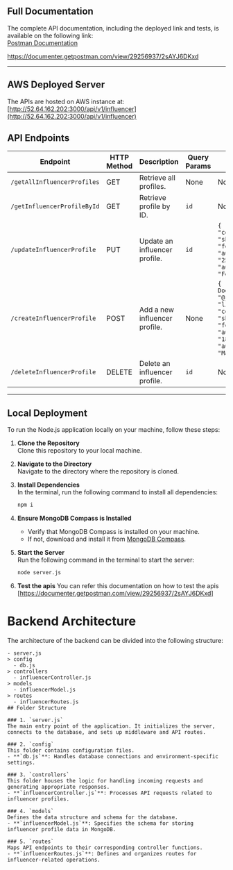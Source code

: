 
## Full Documentation
The complete API documentation, including the deployed link and tests, is available on the following link:  
[Postman Documentation](https://documenter.getpostman.com/view/29256937/2sAYJ6DKxd)

https://documenter.getpostman.com/view/29256937/2sAYJ6DKxd

---

## AWS Deployed Server
The APIs are hosted on  AWS instance  at:  
[http://52.64.162.202:3000/api/v1/influencer](http://52.64.162.202:3000/api/v1/influencer)

## API Endpoints

| Endpoint                      | HTTP Method | Description                        | Query Params | Request Body                                                                                                  |
|-------------------------------|-------------|------------------------------------|--------------|-------------------------------------------------------------------------------------------------------------|
| `/getAllInfluencerProfiles`   | GET         | Retrieve all profiles.            | None         | None                                                                                                        |
| `/getInfluencerProfileById`   | GET         | Retrieve profile by ID.           | `id`         | None                                                                                                        |
| `/updateInfluencerProfile`    | PUT         | Update an influencer profile.     | `id`         | `{ "likes": 1200, "comments": 150, "shares": 70, "followers": 1420, "audienceAgeRange": "25-34", "audienceGender": "Female" }` |
| `/createInfluencerProfile`    | POST        | Add a new influencer profile.     | None         | `{ "name": "John Doe", "handle": "@johndoe", "likes": 1000, "comments": 100, "shares": 50, "followers": 1150, "audienceAgeRange": "18-24", "audienceGender": "Male" }` |
| `/deleteInfluencerProfile`    | DELETE      | Delete an influencer profile.     | `id`         | None                                                                                                        |

---

## Local Deployment
To run the Node.js application locally on your machine, follow these steps:

1. **Clone the Repository**  
   Clone this repository to your local machine.

2. **Navigate to the Directory**  
   Navigate to the directory where the repository is cloned.

3. **Install Dependencies**  
   In the terminal, run the following command to install all dependencies:  
   ```bash
   npm i
4. **Ensure MongoDB Compass is Installed**  
   - Verify that MongoDB Compass is installed on your machine.  
   - If not, download and install it from [MongoDB Compass](https://www.mongodb.com/products/tools/compass).

5. **Start the Server**  
   Run the following command in the terminal to start the server:  
   ```bash
   node server.js
6. **Test the apis**
   You can refer this documentation on how to test the apis
   [https://documenter.getpostman.com/view/29256937/2sAYJ6DKxd]

# Backend Architecture

The architecture of the backend can be divided into the following structure:

```
- server.js
> config
  - db.js
> controllers
  - influencerController.js
> models
  - influencerModel.js
> routes
  - influencerRoutes.js
## Folder Structure

### 1. `server.js`  
The main entry point of the application. It initializes the server, connects to the database, and sets up middleware and API routes.

### 2. `config`  
This folder contains configuration files.  
- **`db.js`**: Handles database connections and environment-specific settings.

### 3. `controllers`  
This folder houses the logic for handling incoming requests and generating appropriate responses.  
- **`influencerController.js`**: Processes API requests related to influencer profiles.

### 4. `models`  
Defines the data structure and schema for the database.  
- **`influencerModel.js`**: Specifies the schema for storing influencer profile data in MongoDB.

### 5. `routes`  
Maps API endpoints to their corresponding controller functions.  
- **`influencerRoutes.js`**: Defines and organizes routes for influencer-related operations.
